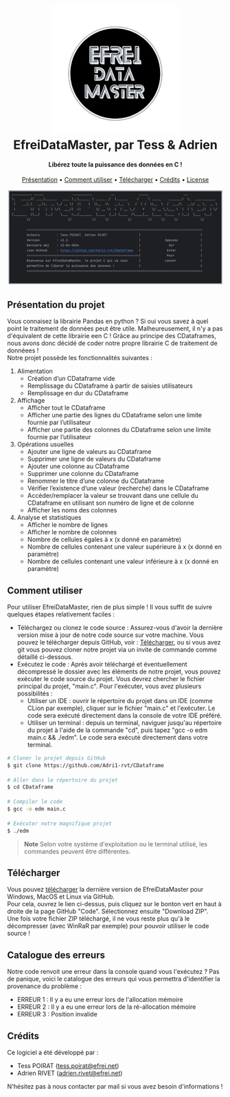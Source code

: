 <!-- Bonjour, nous avons choisi de rédiger notre fichier README en format Markdown (.md). Par consèquent, il sera plus simple et plus beau à visualiser depuis GitHub ou depuis un IDE tel CLion. Bonne lecture ! -->

<h1 align="center">
  <br>
  <a href="http://www.amitmerchant.com/electron-markdownify"><img src="EfreiDataMaster.png" alt="Markdownify" width="300"></a>
  <br>
  EfreiDataMaster, par Tess & Adrien
  <br>
</h1>

<h4 align="center">Libérez toute la puissance des données en C !</h4>

<p align="center">
  <a href="#Présentation-du-projet">Présentation</a> •
  <a href="#Comment-utiliser">Comment utiliser</a> •
  <a href="#Télécharger">Télécharger</a> •
  <a href="#crédits">Crédits</a> •
  <a href="#license">License</a>
</p>

![screen](interface.png)

## Présentation du projet

Vous connaisez la librairie Pandas en python ? Si oui vous savez à quel point le traitement de données peut être utile. Malheureusement, il n'y a pas d'équivalent de cette librairie een C ! Grâce au principe des CDataframes, nous avons donc décidé de coder notre propre librairie C de traitement de donnéees !<br>
Notre projet possède les fonctionnalités suivantes :
1. Alimentation
   - Création d’un CDataframe vide
   - Remplissage du CDataframe à partir de saisies utilisateurs
   - Remplissage en dur du CDataframe
2. Affichage
   - Afficher tout le CDataframe
   - Afficher une partie des lignes du CDataframe selon une limite fournie par l’utilisateur
   - Afficher une partie des colonnes du CDataframe selon une limite fournie par l’utilisateur
3. Opérations usuelles
   - Ajouter une ligne de valeurs au CDataframe
   - Supprimer une ligne de valeurs du CDataframe
   - Ajouter une colonne au CDataframe
   - Supprimer une colonne du CDataframe
   - Renommer le titre d’une colonne du CDataframe
   - Vérifier l’existence d’une valeur (recherche) dans le CDataframe
   - Accéder/remplacer la valeur se trouvant dans une cellule du CDataframe en utilisant son numéro de ligne et de colonne
   - Afficher les noms des colonnes
4. Analyse et statistiques
   - Afficher le nombre de lignes
   - Afficher le nombre de colonnes
   - Nombre de cellules égales à x (x donné en paramètre)
   - Nombre de cellules contenant une valeur supérieure à x (x donné en paramètre)
   - Nombre de cellules contenant une valeur inférieure à x (x donné en paramètre)

## Comment utiliser

Pour utiliser EfreiDataMaster, rien de plus simple ! Il vous suffit de suivre quelques étapes relativement faciles :
- Téléchargez ou clonez le code source : Assurez-vous d'avoir la dernière version mise à jour de notre code source sur votre machine. Vous pouvez le télécharger depuis GitHub, voir : <a href="#télécharger">Télécharger</a>, ou si vous avez git vous pouvez cloner notre projet via un invite de commande comme détaillé ci-dessous.
- Exécutez le code : Après avoir téléchargé et éventuellement décompressé le dossier avec les éléments de notre projet, vous pouvez exécuter le code source du projet. Vous devrez chercher le fichier principal du projet, "main.c". Pour l'exécuter, vous avez plusieurs possibilités :
    - Utiliser un IDE : ouvrir le répertoire du projet dans un IDE (comme CLion par exemple), cliquer sur le fichier "main.c" et l'exécuter. Le code sera exécuté directement dans la console de votre IDE préféré.
    - Utiliser un terminal : depuis un terminal, naviguer jusqu'au répertoire du projet à l'aide de la commande "cd", puis tapez "gcc -o edm main.c && ./edm". Le code sera exécuté directement dans votre terminal.


```bash
# Cloner le projet depuis GitHub
$ git clone https://github.com/Adri1-rvt/CDataframe

# Aller dans le répertoire du projet
$ cd CDataframe

# Compiler le code
$ gcc -o edm main.c

# Exécuter notre magnifique projet
$ ./edm
```

> **Note**
> Selon votre système d'exploitation ou le terminal utilisé, les commandes peuvent être différentes.


## Télécharger

Vous pouvez [télécharger](https://github.com/Adri1-rvt/CDataframe?tab=readme-ov-file#t%C3%A9l%C3%A9charger) la dernière version de EfreiDataMaster pour Windows, MacOS et Linux via GitHub.
<br>Pour cela, ouvrez le lien ci-dessus, puis cliquez sur le bonton vert en haut à droite de la page GitHub "Code".
Sélectionnez ensuite "Download ZIP".
<br>Une fois votre fichier ZIP téléchargé, il ne vous reste plus qu'à le décompresser (avec WinRaR par exemple) pour pouvoir utiliser le code source !

## Catalogue des erreurs

Notre code renvoit une erreur dans la console quand vous l'exécutez ? Pas de panique, voici le catalogue des erreurs qui vous permettra d'identifier la provenance du problème :
- ERREUR 1 : Il y a eu une erreur lors de l'allocation mémoire
- ERREUR 2 : Il y a eu une erreur lors de la ré-allocation mémoire
- ERREUR 3 : Position invalide

## Crédits

Ce logiciel a été développé par :

- Tess POIRAT (tess.poirat@efrei.net)
- Adrien RIVET (adrien.rivet@efrei.net)

N'hésitez pas à nous contacter par mail si vous avez besoin d'informations !